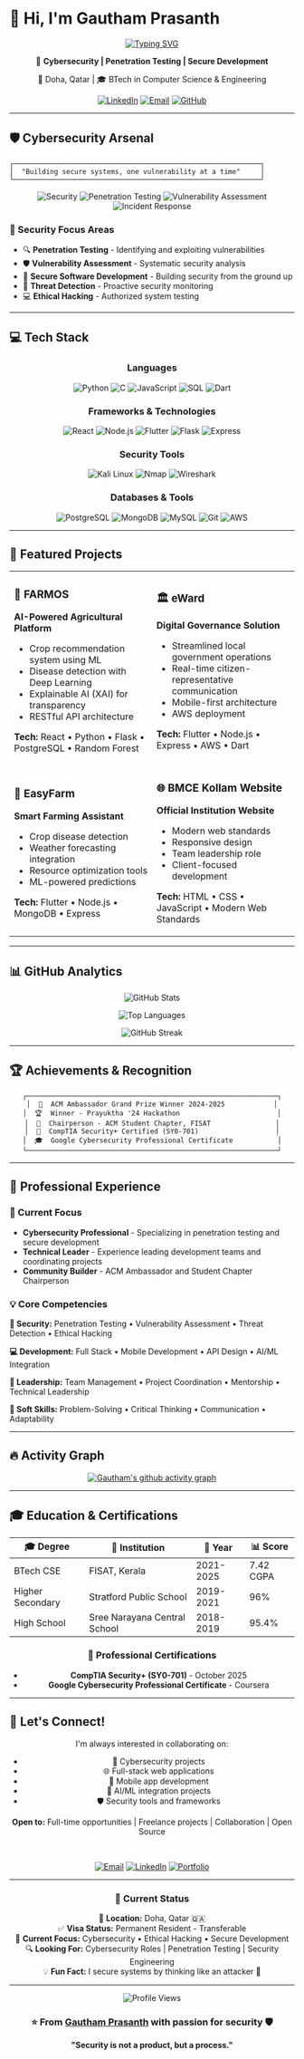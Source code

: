 # 👋 Hi, I'm Gautham Prasanth

<div align="center">
  
[![Typing SVG](https://readme-typing-svg.herokuapp.com?font=Fira+Code&weight=600&size=28&duration=3000&pause=1000&color=00F7F7&center=true&vCenter=true&random=false&width=600&lines=Cybersecurity+Professional;Full+Stack+Developer;CompTIA+Security%2B+Certified;AI+%26+ML+Enthusiast;ACM+Ambassador+Winner+2024)](https://git.io/typing-svg)

</div>

<div align="center">
  
  🔐 **Cybersecurity | Penetration Testing | Secure Development**
  
  📍 Doha, Qatar | 🎓 BTech in Computer Science & Engineering
  
  [![LinkedIn](https://img.shields.io/badge/LinkedIn-0077B5?style=for-the-badge&logo=linkedin&logoColor=white)](https://linkedin.com/in/gautham-prasanth)
  [![Email](https://img.shields.io/badge/Email-D14836?style=for-the-badge&logo=gmail&logoColor=white)](mailto:gauthamprasanthkkra@gmail.com)
  [![GitHub](https://img.shields.io/badge/GitHub-100000?style=for-the-badge&logo=github&logoColor=white)](https://github.com/Psarx)

</div>

---

## 🛡️ Cybersecurity Arsenal

```ascii
┌─────────────────────────────────────────────────────────────┐
│  "Building secure systems, one vulnerability at a time"     │
└─────────────────────────────────────────────────────────────┘
```

<div align="center">

![Security](https://img.shields.io/badge/CompTIA_Security%2B-Certified-red?style=flat-square&logo=comptia)
![Penetration Testing](https://img.shields.io/badge/Penetration-Testing-brightgreen?style=flat-square)
![Vulnerability Assessment](https://img.shields.io/badge/Vulnerability-Assessment-orange?style=flat-square)
![Incident Response](https://img.shields.io/badge/Incident-Response-blue?style=flat-square)

</div>

### 🎯 Security Focus Areas
- 🔍 **Penetration Testing** - Identifying and exploiting vulnerabilities
- 🛡️ **Vulnerability Assessment** - Systematic security analysis
- 🔐 **Secure Software Development** - Building security from the ground up
- 🚨 **Threat Detection** - Proactive security monitoring
- 💻 **Ethical Hacking** - Authorized system testing

---

## 💻 Tech Stack

<div align="center">

### Languages
![Python](https://img.shields.io/badge/Python-3776AB?style=for-the-badge&logo=python&logoColor=white)
![C](https://img.shields.io/badge/C-00599C?style=for-the-badge&logo=c&logoColor=white)
![JavaScript](https://img.shields.io/badge/JavaScript-F7DF1E?style=for-the-badge&logo=javascript&logoColor=black)
![SQL](https://img.shields.io/badge/SQL-4479A1?style=for-the-badge&logo=mysql&logoColor=white)
![Dart](https://img.shields.io/badge/Dart-0175C2?style=for-the-badge&logo=dart&logoColor=white)

### Frameworks & Technologies
![React](https://img.shields.io/badge/React-20232A?style=for-the-badge&logo=react&logoColor=61DAFB)
![Node.js](https://img.shields.io/badge/Node.js-339933?style=for-the-badge&logo=nodedotjs&logoColor=white)
![Flutter](https://img.shields.io/badge/Flutter-02569B?style=for-the-badge&logo=flutter&logoColor=white)
![Flask](https://img.shields.io/badge/Flask-000000?style=for-the-badge&logo=flask&logoColor=white)
![Express](https://img.shields.io/badge/Express-000000?style=for-the-badge&logo=express&logoColor=white)

### Security Tools
![Kali Linux](https://img.shields.io/badge/Kali_Linux-557C94?style=for-the-badge&logo=kalilinux&logoColor=white)
![Nmap](https://img.shields.io/badge/Nmap-0E83CD?style=for-the-badge&logo=nmap&logoColor=white)
![Wireshark](https://img.shields.io/badge/Wireshark-1679A7?style=for-the-badge&logo=wireshark&logoColor=white)

### Databases & Tools
![PostgreSQL](https://img.shields.io/badge/PostgreSQL-316192?style=for-the-badge&logo=postgresql&logoColor=white)
![MongoDB](https://img.shields.io/badge/MongoDB-47A248?style=for-the-badge&logo=mongodb&logoColor=white)
![MySQL](https://img.shields.io/badge/MySQL-4479A1?style=for-the-badge&logo=mysql&logoColor=white)
![Git](https://img.shields.io/badge/Git-F05032?style=for-the-badge&logo=git&logoColor=white)
![AWS](https://img.shields.io/badge/AWS-232F3E?style=for-the-badge&logo=amazon-aws&logoColor=white)

</div>

---

## 🚀 Featured Projects

<div align="center">

<table>
<tr>
<td width="50%">

### 🌾 FARMOS
**AI-Powered Agricultural Platform**

- Crop recommendation system using ML
- Disease detection with Deep Learning
- Explainable AI (XAI) for transparency
- RESTful API architecture

**Tech:** React • Python • Flask • PostgreSQL • Random Forest

</td>
<td width="50%">

### 🏛️ eWard
**Digital Governance Solution**

- Streamlined local government operations
- Real-time citizen-representative communication
- Mobile-first architecture
- AWS deployment

**Tech:** Flutter • Node.js • Express • AWS • Dart

</td>
</tr>
<tr>
<td width="50%">

### 🌱 EasyFarm
**Smart Farming Assistant**

- Crop disease detection
- Weather forecasting integration
- Resource optimization tools
- ML-powered predictions

**Tech:** Flutter • Node.js • MongoDB • Express

</td>
<td width="50%">

### 🌐 BMCE Kollam Website
**Official Institution Website**

- Modern web standards
- Responsive design
- Team leadership role
- Client-focused development

**Tech:** HTML • CSS • JavaScript • Modern Web Standards

</td>
</tr>
</table>

</div>

---

## 📊 GitHub Analytics

<div align="center">
  
![GitHub Stats](https://github-readme-stats.vercel.app/api?username=Psarx&show_icons=true&theme=radical&hide_border=true&bg_color=0D1117&title_color=00F7F7&icon_color=00F7F7&text_color=FFFFFF)

![Top Languages](https://github-readme-stats.vercel.app/api/top-langs/?username=Psarx&layout=compact&theme=radical&hide_border=true&bg_color=0D1117&title_color=00F7F7&text_color=FFFFFF)

![GitHub Streak](https://github-readme-streak-stats.herokuapp.com/?user=Psarx&theme=radical&hide_border=true&background=0D1117&ring=00F7F7&fire=00F7F7&currStreakLabel=00F7F7)

</div>

---

## 🏆 Achievements & Recognition

<div align="center">

```
┌──────────────────────────────────────────────────────────────┐
│  🥇  ACM Ambassador Grand Prize Winner 2024-2025            │
│  🏆  Winner - Prayuktha '24 Hackathon                        │
│  👔  Chairperson - ACM Student Chapter, FISAT                │
│  📜  CompTIA Security+ Certified (SY0-701)                   │
│  🎓  Google Cybersecurity Professional Certificate           │
└──────────────────────────────────────────────────────────────┘
```

</div>

---

## 💼 Professional Experience

### 🚀 Current Focus
- **Cybersecurity Professional** - Specializing in penetration testing and secure development
- **Technical Leader** - Experience leading development teams and coordinating projects
- **Community Builder** - ACM Ambassador and Student Chapter Chairperson

### 💡 Core Competencies

**🔐 Security:** Penetration Testing • Vulnerability Assessment • Threat Detection • Ethical Hacking

**💻 Development:** Full Stack • Mobile Development • API Design • AI/ML Integration

**👥 Leadership:** Team Management • Project Coordination • Mentorship • Technical Leadership

**🧠 Soft Skills:** Problem-Solving • Critical Thinking • Communication • Adaptability

---

## 🔥 Activity Graph

<div align="center">

[![Gautham's github activity graph](https://github-readme-activity-graph.vercel.app/graph?username=Psarx&theme=react-dark&hide_border=true&area=true&bg_color=0D1117&color=00F7F7&line=00F7F7&point=FFFFFF)](https://github.com/Psarx)

</div>

---

## 🎓 Education & Certifications

<div align="center">

| 🎓 Degree | 🏫 Institution | 📅 Year | 📊 Score |
|-----------|---------------|---------|----------|
| BTech CSE | FISAT, Kerala | 2021-2025 | 7.42 CGPA |
| Higher Secondary | Stratford Public School | 2019-2021 | 96% |
| High School | Sree Narayana Central School | 2018-2019 | 95.4% |

### 📜 Professional Certifications
- **CompTIA Security+ (SY0-701)** - October 2025
- **Google Cybersecurity Professional Certificate** - Coursera

</div>

---

## 🤝 Let's Connect!

<div align="center">

I'm always interested in collaborating on:
- 🔐 Cybersecurity projects
- 🌐 Full-stack web applications
- 📱 Mobile app development
- 🤖 AI/ML integration projects
- 🛡️ Security tools and frameworks

**Open to:** Full-time opportunities | Freelance projects | Collaboration | Open Source

<br>

[![Email](https://img.shields.io/badge/Email_Me-D14836?style=for-the-badge&logo=gmail&logoColor=white)](mailto:gauthamprasanthkkra@gmail.com)
[![LinkedIn](https://img.shields.io/badge/Connect_on_LinkedIn-0077B5?style=for-the-badge&logo=linkedin&logoColor=white)](https://linkedin.com/in/gautham-prasanth)
[![Portfolio](https://img.shields.io/badge/View_My_Work-000000?style=for-the-badge&logo=github&logoColor=white)](https://github.com/Psarx)

</div>

---

<div align="center">

### 💭 Current Status

📍 **Location:** Doha, Qatar 🇶🇦  
✅ **Visa Status:** Permanent Resident - Transferable  
🎯 **Current Focus:** Cybersecurity • Ethical Hacking • Secure Development  
🔍 **Looking For:** Cybersecurity Roles | Penetration Testing | Security Engineering  
💡 **Fun Fact:** I secure systems by thinking like an attacker 🎯

</div>

---

<div align="center">

![Profile Views](https://komarev.com/ghpvc/?username=Psarx&color=00F7F7&style=flat-square)

### ⭐ From [Gautham Prasanth](https://github.com/Psarx) with passion for security 🛡️

**"Security is not a product, but a process."**

</div>
